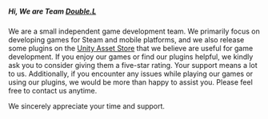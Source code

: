 ##### Hi, We are Team [Double.L](https://double-l-stu.github.io)        
We are a small independent game development team. We primarily focus on developing games for Steam and mobile platforms, and we also release some plugins on the [Unity Asset Store](https://prf.hn/click/camref:1011lrgAB/destination:https://assetstore.unity.com/top-assets/top-paid) that we believe are useful for game development. If you enjoy our games or find our plugins helpful, we kindly ask you to consider giving them a five-star rating. Your support means a lot to us. Additionally, if you encounter any issues while playing our games or using our plugins, we would be more than happy to assist you. Please feel free to contact us anytime.                

We sincerely appreciate your time and support.              